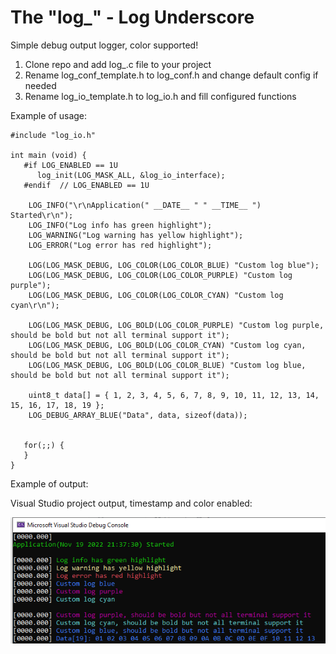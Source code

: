 # The "log_" - Log Underscore
Simple debug output logger, color supported!

1. Clone repo and add log_.c file to your project
2. Rename log_conf_template.h to log_conf.h and change default config if needed
3. Rename log_io_template.h to log_io.h and fill configured functions

Example of usage:

```
#include "log_io.h"

int main (void) {
   #if LOG_ENABLED == 1U
      log_init(LOG_MASK_ALL, &log_io_interface);
   #endif  // LOG_ENABLED == 1U
   
    LOG_INFO("\r\nApplication(" __DATE__ " " __TIME__ ") Started\r\n");
    LOG_INFO("Log info has green highlight");
    LOG_WARNING("Log warning has yellow highlight");
    LOG_ERROR("Log error has red highlight");

    LOG(LOG_MASK_DEBUG, LOG_COLOR(LOG_COLOR_BLUE) "Custom log blue");
    LOG(LOG_MASK_DEBUG, LOG_COLOR(LOG_COLOR_PURPLE) "Custom log purple");
    LOG(LOG_MASK_DEBUG, LOG_COLOR(LOG_COLOR_CYAN) "Custom log cyan\r\n");

    LOG(LOG_MASK_DEBUG, LOG_BOLD(LOG_COLOR_PURPLE) "Custom log purple, should be bold but not all terminal support it");
    LOG(LOG_MASK_DEBUG, LOG_BOLD(LOG_COLOR_CYAN) "Custom log cyan, should be bold but not all terminal support it");
    LOG(LOG_MASK_DEBUG, LOG_BOLD(LOG_COLOR_BLUE) "Custom log blue, should be bold but not all terminal support it");

    uint8_t data[] = { 1, 2, 3, 4, 5, 6, 7, 8, 9, 10, 11, 12, 13, 14, 15, 16, 17, 18, 19 };
    LOG_DEBUG_ARRAY_BLUE("Data", data, sizeof(data));

   
   for(;;) {
   }
}
```

Example of output:

Visual Studio project output, timestamp and color enabled:

![Windows terminal output](doc-data/windows-terminal.png)